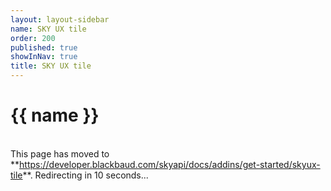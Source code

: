 ```yaml
---
layout: layout-sidebar
name: SKY UX tile
order: 200
published: true
showInNav: true
title: SKY UX tile
---
```


# {{ name }}

 <br />
<bb-alert bb-alert-type="warning">This page has moved to **<a href="https://developer.blackbaud.com/skyapi/docs/addins/get-started/skyux-tile">https://developer.blackbaud.com/skyapi/docs/addins/get-started/skyux-tile</a>**. Redirecting in 10 seconds...
</bb-alert>
<br /> <br />

<script> var timer = setTimeout(function() { window.location='https://developer.blackbaud.com/skyapi/docs/addins/get-started/skyux-tile' }, 10000); </script>